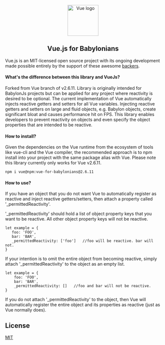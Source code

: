 <p align="center"><a href="https://vuejs.org" target="_blank" rel="noopener noreferrer"><img width="100" src="https://vuejs.org/images/logo.png" alt="Vue logo"></a></p>


<h2 align="center">Vue.js for Babylonians</h2>

Vue.js is an MIT-licensed open source project with its ongoing development made possible entirely by the support of these awesome [backers](https://github.com/vuejs/vue/blob/dev/BACKERS.md).

#### What's the difference between this library and VueJs?

Forked from Vue branch of v2.6.11. Library is originally intended for BabylonJs projects but can be applied for any project where reactivity is desired to be optional. The current implementation of Vue automatically injects reactive getters and setters for all Vue variables. Injecting reactive getters and setters on large and fluid objects, e.g. Babylon objects, create significant bloat and causes performance hit on FPS. This library enables developers to prevent reactivity on objects and even specify the object properties that are intended to be reactive.

#### How to install?

Given the dependencies on the Vue runtime from the ecosystem of tools like vue-cli and the Vue compiler, the recommended approach is to npm install into your project with the same package alias with Vue. Please note this library currently only works for Vue v2.6.11.

```
npm i vue@npm:vue-for-babylonians@2.6.11
```

#### How to use?

If you have an object that you do not want Vue to automatically register as reactive and inject reactive getters/setters, then attach a property called '_permittedReactivity'.

 '_permittedReactivity' should hold a list of object property keys that you want to be reactive. All other object property keys will not be reactive. 
 
 ```
let example = {
    foo: 'FOO',
    bar: 'BAR',
    _permittedReactivity: ['foo']   //foo will be reactive. bar will not.
}
```

If your intention is to omit the entire object from becoming reactive, simply attach '_permittedReactivity' to the object as an empty list.

```
let example = {
    foo: 'FOO',
    bar: 'BAR',
    _permittedReactivity: []   //foo and bar will not be reactive.
}
```

If you do not attach '_permittedReactivity' to the object, then Vue will automatically register the entire object and its properties as reactive (just as Vue normally does). 


## License

[MIT](http://opensource.org/licenses/MIT)
